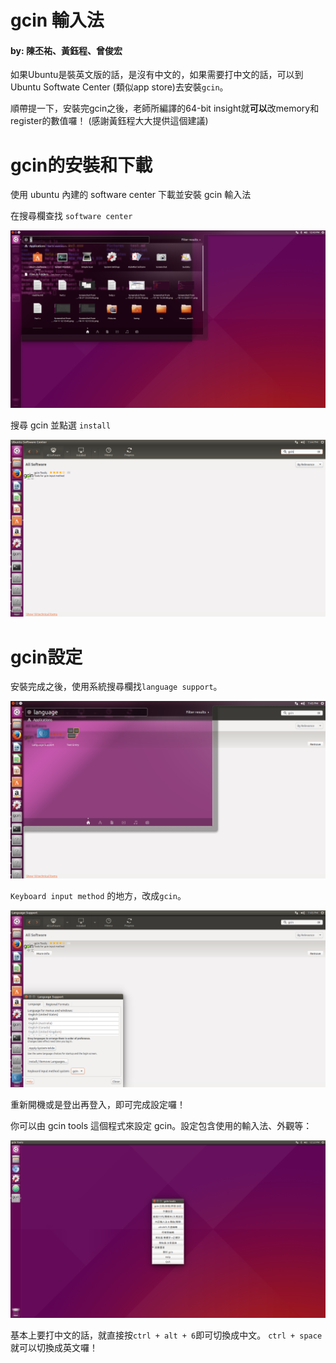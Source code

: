 # gcin 輸入法

#### by: 陳丕祐、黃鈺程、曾俊宏

如果Ubuntu是裝英文版的話，是沒有中文的，如果需要打中文的話，可以到Ubuntu Softwate Center
(類似app store)去安裝`gcin`。

順帶提一下，安裝完gcin之後，老師所編譯的64-bit insight就**可以**改memory和register的數值囉！
(感謝黃鈺程大大提供這個建議)

# gcin的安裝和下載

使用 ubuntu 內建的 software center 下載並安裝 gcin 輸入法

在搜尋欄查找 `software center`

![software center](./picture/software%20center.png)

搜尋 gcin 並點選 `install`

![gcin](./picture/gcin.png?raw=true)

# gcin設定

安裝完成之後，使用系統搜尋欄找`language support`。

![language](./picture/language.png?raw=true)

`Keyboard input method` 的地方，改成`gcin`。

![setting](./picture/select%20gcin.png?raw=true)

重新開機或是登出再登入，即可完成設定囉！

你可以由 gcin tools 這個程式來設定 gcin。設定包含使用的輸入法、外觀等：

![gcin_tools](./picture/setting.png?raw=true)

基本上要打中文的話，就直接按`ctrl + alt + 6`即可切換成中文。
`ctrl + space`就可以切換成英文囉！
